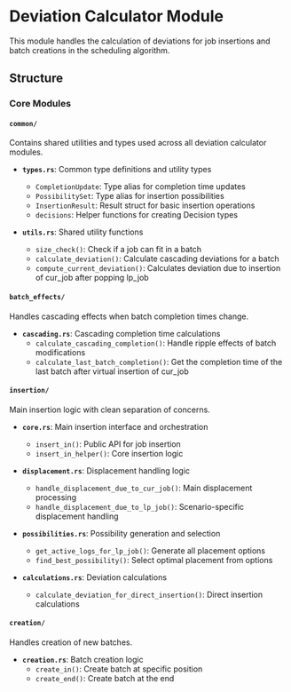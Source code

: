 # Deviation Calculator Module

This module handles the calculation of deviations for job insertions and batch creations in the scheduling algorithm.

## Structure

### Core Modules

#### `common/`
Contains shared utilities and types used across all deviation calculator modules.

- **`types.rs`**: Common type definitions and utility types
  - `CompletionUpdate`: Type alias for completion time updates
  - `PossibilitySet`: Type alias for insertion possibilities
  - `InsertionResult`: Result struct for basic insertion operations
  - `decisions`: Helper functions for creating Decision types

- **`utils.rs`**: Shared utility functions
  - `size_check()`: Check if a job can fit in a batch
  - `calculate_deviation()`: Calculate cascading deviations for a batch
  - `compute_current_deviation()`: Calculates deviation due to insertion of cur_job after popping lp_job

#### `batch_effects/`
Handles cascading effects when batch completion times change.

- **`cascading.rs`**: Cascading completion time calculations
  - `calculate_cascading_completion()`: Handle ripple effects of batch modifications
  - `calculate_last_batch_completion()`: Get the completion time of the last batch after virtual insertion of cur_job

#### `insertion/`
Main insertion logic with clean separation of concerns.

- **`core.rs`**: Main insertion interface and orchestration
  - `insert_in()`: Public API for job insertion
  - `insert_in_helper()`: Core insertion logic

- **`displacement.rs`**: Displacement handling logic
  - `handle_displacement_due_to_cur_job()`: Main displacement processing
  - `handle_displacement_due_to_lp_job()`: Scenario-specific displacement handling

- **`possibilities.rs`**: Possibility generation and selection
  - `get_active_logs_for_lp_job()`: Generate all placement options
  - `find_best_possibility()`: Select optimal placement from options

- **`calculations.rs`**: Deviation calculations
  - `calculate_deviation_for_direct_insertion()`: Direct insertion calculations

#### `creation/`
Handles creation of new batches.

- **`creation.rs`**: Batch creation logic
  - `create_in()`: Create batch at specific position
  - `create_end()`: Create batch at the end
